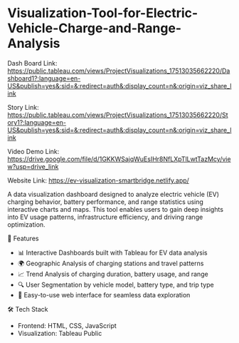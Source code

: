 # Visualization-Tool-for-Electric-Vehicle-Charge-and-Range-Analysis
Dash Board Link:
https://public.tableau.com/views/ProjectVisualizations_17513035662220/Dashboard1?:language=en-US&publish=yes&:sid=&:redirect=auth&:display_count=n&:origin=viz_share_link

Story Link:
https://public.tableau.com/views/ProjectVisualizations_17513035662220/Story1?:language=en-US&publish=yes&:sid=&:redirect=auth&:display_count=n&:origin=viz_share_link

Video Demo Link:
https://drive.google.com/file/d/1GKKWSajqWuEsIHr8NfLXpTlLwtTazMcy/view?usp=drive_link

Website Link:
https://ev-visualization-smartbridge.netlify.app/


A data visualization dashboard designed to analyze electric vehicle (EV) charging behavior, battery performance, and range statistics using interactive charts and maps. This tool enables users to gain deep insights into EV usage patterns, infrastructure efficiency, and driving range optimization.


🚀 Features
- 📊 Interactive Dashboards built with Tableau for EV data analysis
- 🌍 Geographic Analysis of charging stations and travel patterns
- 📈 Trend Analysis of charging duration, battery usage, and range
- 🔍 User Segmentation by vehicle model, battery type, and trip type
- 📂 Easy-to-use web interface for seamless data exploration


🛠️ Tech Stack
- Frontend: HTML, CSS, JavaScript
- Visualization: Tableau Public

